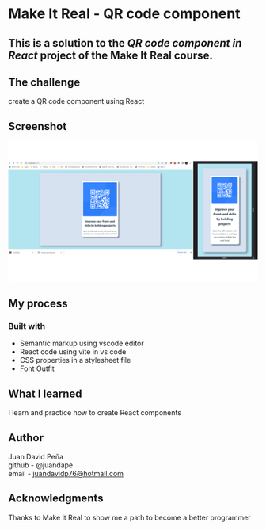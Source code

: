 # Make It Real - QR code component
## This is a solution to the *QR code component in React* project of the Make It Real course.

## The challenge
create a QR code component using React

## Screenshot
![print screen](./src/assets/print-screen.png)
## My process
### Built with
- Semantic markup using vscode editor
- React code using vite in vs code
- CSS properties in a stylesheet file
- Font Outfit

## What I learned
I learn and practice how to create React components

## Author
Juan David Peña  
github - @juandape  
email - juandavidp76@hotmail.com  

## Acknowledgments
Thanks to Make it Real to show me a path to become a better programmer